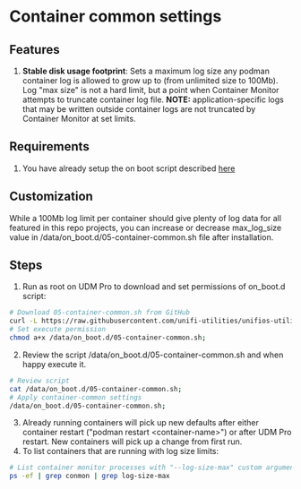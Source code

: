 # Container common settings

## Features

1. **Stable disk usage footprint**: Sets a maximum log size any podman container log is allowed to grow up to (from unlimited size to 100Mb). Log "max size" is not a hard limit, but a point when Container Monitor attempts to truncate container log file. **NOTE:** application-specific logs that may be written outside container logs are not truncated by Container Monitor at set limits.

## Requirements

1. You have already setup the on boot script described [here](https://github.com/unifi-utilities/unifios-utilities/tree/main/on-boot-script)

## Customization

While a 100Mb log limit per container should give plenty of log data for all featured in this repo projects, you can increase or decrease max_log_size value in /data/on_boot.d/05-container-common.sh file after installation.

## Steps

1. Run as root on UDM Pro to download and set permissions of on_boot.d script:

```sh
# Download 05-container-common.sh from GitHub
curl -L https://raw.githubusercontent.com/unifi-utilities/unifios-utilities/main/container-common/on_boot.d/05-container-common.sh -o /data/on_boot.d/05-container-common.sh;
# Set execute permission
chmod a+x /data/on_boot.d/05-container-common.sh;
```

2. Review the script /data/on_boot.d/05-container-common.sh and when happy execute it.

```sh
# Review script
cat /data/on_boot.d/05-container-common.sh;
# Apply container-common settings
/data/on_boot.d/05-container-common.sh;
```

3. Already running containers will pick up new defaults after either container restart ("podman restart \<container-name\>") or after UDM Pro restart. New containers will pick up a change from first run.
4. To list containers that are running with log size limits:

```sh
# List container monitor processes with "--log-size-max" custom argument set
ps -ef | grep conmon | grep log-size-max
```
